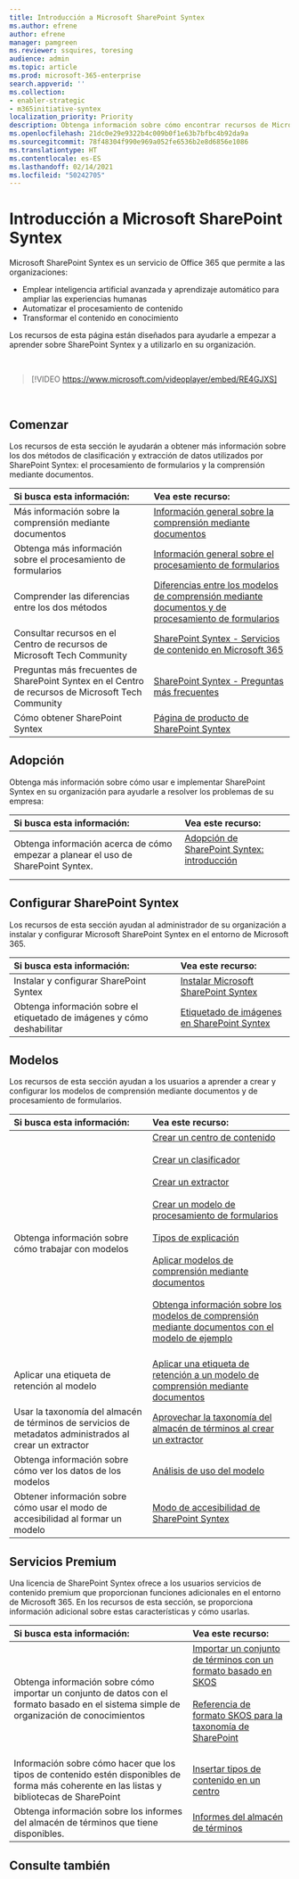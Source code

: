 ```yaml
---
title: Introducción a Microsoft SharePoint Syntex
ms.author: efrene
author: efrene
manager: pamgreen
ms.reviewer: ssquires, toresing
audience: admin
ms.topic: article
ms.prod: microsoft-365-enterprise
search.appverid: ''
ms.collection:
- enabler-strategic
- m365initiative-syntex
localization_priority: Priority
description: Obtenga información sobre cómo encontrar recursos de Microsoft SharePoint Syntex.
ms.openlocfilehash: 21dc0e29e9322b4c009b0f1e63b7bfbc4b92da9a
ms.sourcegitcommit: 78f48304f990e969a052fe6536b2e8d6856e1086
ms.translationtype: HT
ms.contentlocale: es-ES
ms.lasthandoff: 02/14/2021
ms.locfileid: "50242705"
---
```

# <a name="introduction-to-microsoft-sharepoint-syntex"></a>Introducción a Microsoft SharePoint Syntex

Microsoft SharePoint Syntex es un servicio de Office 365 que permite a las organizaciones:

- Emplear inteligencia artificial avanzada y aprendizaje automático para ampliar las experiencias humanas
- Automatizar el procesamiento de contenido
- Transformar el contenido en conocimiento

Los recursos de esta página están diseñados para ayudarle a empezar a aprender sobre SharePoint Syntex y a utilizarlo en su organización.

</br>

> [!VIDEO https://www.microsoft.com/videoplayer/embed/RE4GJXS] 

</br>

## <a name="get-started"></a>Comenzar

Los recursos de esta sección le ayudarán a obtener más información sobre los dos métodos de clasificación y extracción de datos utilizados por SharePoint Syntex: el procesamiento de formularios y la comprensión mediante documentos.

| Si busca esta información: | Vea este recurso: |
|:-----|:-----|
|Más información sobre la comprensión mediante documentos|[Información general sobre la comprensión mediante documentos](https://docs.microsoft.com/microsoft-365/contentunderstanding/document-understanding-overview)|
|Obtenga más información sobre el procesamiento de formularios|[Información general sobre el procesamiento de formularios](https://docs.microsoft.com/microsoft-365/contentunderstanding/form-processing-overview)|
|Comprender las diferencias entre los dos métodos|[Diferencias entre los modelos de comprensión mediante documentos y de procesamiento de formularios](https://docs.microsoft.com/microsoft-365/contentunderstanding/difference-between-document-understanding-and-form-processing-model)|
|Consultar recursos en el Centro de recursos de Microsoft Tech Community|[SharePoint Syntex - Servicios de contenido en Microsoft 365](https://techcommunity.microsoft.com/t5/sharepoint-syntex/bg-p/SharePointSyntex)|
|Preguntas más frecuentes de SharePoint Syntex en el Centro de recursos de Microsoft Tech Community |[SharePoint Syntex - Preguntas más frecuentes](https://resources.techcommunity.microsoft.com/sharepoint-syntex/faq/)|
|Cómo obtener SharePoint Syntex |[Página de producto de SharePoint Syntex](https://www.microsoft.com/microsoft-365/enterprise/sharepoint-syntex)|

## <a name="adoption"></a>Adopción

Obtenga más información sobre cómo usar e implementar SharePoint Syntex en su organización para ayudarle a resolver los problemas de su empresa: 

| Si busca esta información: | Vea este recurso: |
|:-----|:-----|
|Obtenga información acerca de cómo empezar a planear el uso de SharePoint Syntex. |[Adopción de SharePoint Syntex: introducción](https://docs.microsoft.com/microsoft-365/contentunderstanding/adoption-getstarted)<br><br>|  

## <a name="set-up-sharepoint-syntex"></a>Configurar SharePoint Syntex

Los recursos de esta sección ayudan al administrador de su organización a instalar y configurar Microsoft SharePoint Syntex en el entorno de Microsoft 365.

| Si busca esta información: | Vea este recurso: |
|:-----|:-----|
|Instalar y configurar SharePoint Syntex|[Instalar Microsoft SharePoint Syntex](https://docs.microsoft.com/microsoft-365/contentunderstanding/set-up-content-understanding)|
|Obtenga información sobre el etiquetado de imágenes y cómo deshabilitar|[Etiquetado de imágenes en SharePoint Syntex](https://docs.microsoft.com/microsoft-365/contentunderstanding/image-tagging)|

## <a name="models"></a>Modelos

Los recursos de esta sección ayudan a los usuarios a aprender a crear y configurar los modelos de comprensión mediante documentos y de procesamiento de formularios.

| Si busca esta información: | Vea este recurso: |
|:-----|:-----|
|Obtenga información sobre cómo trabajar con modelos|[Crear un centro de contenido](https://docs.microsoft.com/microsoft-365/contentunderstanding/create-a-content-center)<br><br>[Crear un clasificador](https://docs.microsoft.com/microsoft-365/contentunderstanding/create-a-classifier)<br><br>[Crear un extractor](https://docs.microsoft.com/microsoft-365/contentunderstanding/create-an-extractor)<br><br>[Crear un modelo de procesamiento de formularios](https://docs.microsoft.com/microsoft-365/contentunderstanding/create-a-form-processing-model)<br><br>[Tipos de explicación](https://docs.microsoft.com/microsoft-365/contentunderstanding/explanation-types-overview)<br><br>[Aplicar modelos de comprensión mediante documentos](https://docs.microsoft.com/microsoft-365/contentunderstanding/apply-a-model)<br><br>[Obtenga información sobre los modelos de comprensión mediante documentos con el modelo de ejemplo](https://docs.microsoft.com/microsoft-365/contentunderstanding/learn-about-document-understanding-models-through-the-sample-model)<br><br>|
|Aplicar una etiqueta de retención al modelo|[Aplicar una etiqueta de retención a un modelo de comprensión mediante documentos](https://docs.microsoft.com/microsoft-365/contentunderstanding/apply-a-retention-label-to-a-model)|
|Usar la taxonomía del almacén de términos de servicios de metadatos administrados al crear un extractor|[Aprovechar la taxonomía del almacén de términos al crear un extractor](https://docs.microsoft.com/microsoft-365/contentunderstanding/leverage-term-store-taxonomy)|
|Obtenga información sobre cómo ver los datos de los modelos|[Análisis de uso del modelo](https://docs.microsoft.com/microsoft-365/contentunderstanding/model-usage-analytics)|
|Obtener información sobre cómo usar el modo de accesibilidad al formar un modelo|[Modo de accesibilidad de SharePoint Syntex](https://docs.microsoft.com/microsoft-365/contentunderstanding/accessibility-mode)|

## <a name="premium-services"></a>Servicios Premium

Una licencia de SharePoint Syntex ofrece a los usuarios servicios de contenido premium que proporcionan funciones adicionales en el entorno de Microsoft 365. En los recursos de esta sección, se proporciona información adicional sobre estas características y cómo usarlas.

| Si busca esta información: | Vea este recurso: |
|:-----|:-----|
|Obtenga información sobre cómo importar un conjunto de datos con el formato basado en el sistema simple de organización de conocimientos|[Importar un conjunto de términos con un formato basado en SKOS](https://docs.microsoft.com/microsoft-365/contentunderstanding/import-term-set-skos)<br><br>[Referencia de formato SKOS para la taxonomía de SharePoint](https://docs.microsoft.com/microsoft-365/contentunderstanding/skos-format-reference)<br><br>|
|Información sobre cómo hacer que los tipos de contenido estén disponibles de forma más coherente en las listas y bibliotecas de SharePoint|[Insertar tipos de contenido en un centro](https://docs.microsoft.com/microsoft-365/contentunderstanding/push-content-type-to-hub)|
|Obtenga información sobre los informes del almacén de términos que tiene disponibles.|[Informes del almacén de términos](https://docs.microsoft.com/microsoft-365/contentunderstanding/term-store-analytics)|

## <a name="see-also"></a>Consulte también
